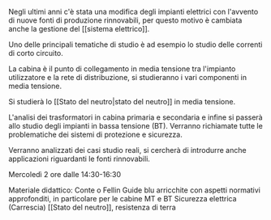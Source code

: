 Negli ultimi anni c'è stata una modifica degli impianti elettrici con l'avvento di nuove fonti di produzione rinnovabili, per questo motivo è cambiata anche la gestione del [[sistema elettrico]].

Uno delle principali tematiche di studio è ad esempio lo studio delle correnti di corto circuito.

La cabina è il punto di collegamento in media tensione tra l'impianto utilizzatore e la rete di distribuzione, si studieranno i vari componenti in media tensione.

Si studierà lo [[Stato del neutro|stato del neutro]] in media tensione.

L'analisi dei trasformatori in cabina primaria e secondaria e infine si passerà allo studio degli impianti in bassa tensione (BT).
Verranno richiamate tutte le problematiche dei sistemi di protezione e sicurezza.

Verranno analizzati dei casi studio reali, si cercherà di introdurre anche applicazioni riguardanti le fonti rinnovabili.

Mercoledì 2 ore dalle 14:30-16:30

Materiale didattico: Conte o Fellin
Guide blu arricchite con aspetti normativi approfonditi, in particolare per le cabine MT e BT
Sicurezza elettrica (Carrescia)
[[Stato del neutro]], resistenza di terra